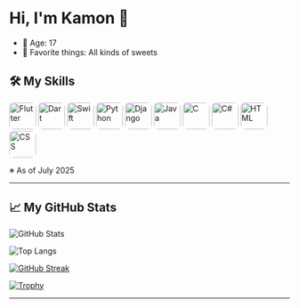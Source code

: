 # Hi, I'm Kamon 👋

- 🎂 Age: 17  
- 🍰 Favorite things: All kinds of sweets  

## 🛠️ My Skills

<img src="https://cdn.jsdelivr.net/gh/devicons/devicon/icons/flutter/flutter-original.svg" width="48" height="48" style="border-radius:8px;" alt="Flutter"/> 
<img src="https://cdn.jsdelivr.net/gh/devicons/devicon/icons/dart/dart-original.svg" width="48" height="48" style="border-radius:8px;" alt="Dart"/> 
<img src="https://cdn.jsdelivr.net/gh/devicons/devicon/icons/swift/swift-original.svg" width="48" height="48" style="border-radius:8px;" alt="Swift"/> 
<img src="https://cdn.jsdelivr.net/gh/devicons/devicon/icons/python/python-original.svg" width="48" height="48" style="border-radius:8px;" alt="Python"/> 
<img src="https://cdn.jsdelivr.net/gh/devicons/devicon/icons/django/django-plain.svg" width="48" height="48" style="border-radius:8px;" alt="Django"/> 
<img src="https://cdn.jsdelivr.net/gh/devicons/devicon/icons/java/java-original.svg" width="48" height="48" style="border-radius:8px;" alt="Java"/> 
<img src="https://cdn.jsdelivr.net/gh/devicons/devicon/icons/c/c-original.svg" width="48" height="48" style="border-radius:8px;" alt="C"/> 
<img src="https://cdn.jsdelivr.net/gh/devicons/devicon/icons/csharp/csharp-original.svg" width="48" height="48" style="border-radius:8px;" alt="C#"/> 
<img src="https://cdn.jsdelivr.net/gh/devicons/devicon/icons/html5/html5-original.svg" width="48" height="48" style="border-radius:8px;" alt="HTML"/> 
<img src="https://cdn.jsdelivr.net/gh/devicons/devicon/icons/css3/css3-original.svg" width="48" height="48" style="border-radius:8px;" alt="CSS"/> 

※ As of July 2025

---

## 📈 My GitHub Stats

![GitHub Stats](https://github-readme-stats.vercel.app/api?username=Kamon-Tahara-504&show_icons=true&theme=tokyonight)

![Top Langs](https://github-readme-stats.vercel.app/api/top-langs/?username=Kamon-Tahara-504&layout=compact&theme=tokyonight)

[![GitHub Streak](https://streak-stats.demolab.com?user=Kamon-Tahara-504&theme=tokyonight)](https://git.io/streak-stats)

[![Trophy](https://github-profile-trophy.vercel.app/?username=Kamon-Tahara-504&theme=onedark)](https://github.com/ryo-ma/github-profile-trophy)

---

